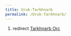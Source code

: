 ```yaml
---
title: Uruk-Tarkhnarb
permalink: /Uruk-Tarkhnarb/
---
```


1.  redirect [Tarkhnarb Orc](Tarkhnarb_Orc "wikilink")